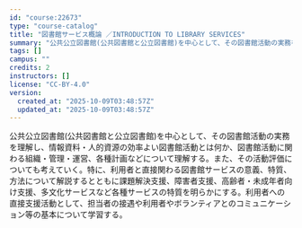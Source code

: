 ```yaml
---
id: "course:22673"
type: "course-catalog"
title: "図書館サービス概論 ／INTRODUCTION TO LIBRARY SERVICES"
summary: "公共公立図書館(公共図書館と公立図書館)を中心として、その図書館活動の実務を理解し、情報資料・人的資源の効率よい図書館活動とは何か、図書館活動に関わる組織・管理・運営、各種計画などについて理解する。また、その活動評価についても考えていく。特…"
tags: []
campus: ""
credits: 2
instructors: []
license: "CC-BY-4.0"
version:
  created_at: "2025-10-09T03:48:57Z"
  updated_at: "2025-10-09T03:48:57Z"
---
```

公共公立図書館(公共図書館と公立図書館)を中心として、その図書館活動の実務を理解し、情報資料・人的資源の効率よい図書館活動とは何か、図書館活動に関わる組織・管理・運営、各種計画などについて理解する。また、その活動評価についても考えていく。特に、利用者と直接関わる図書館サービスの意義、特質、方法について解説するとともに課題解決支援、障害者支援、高齢者・未成年者向け支援、多文化サービスなど各種サービスの特質を明らかにする。利用者への直接支援活動として、担当者の接遇や利用者やボランティアとのコミュニケーション等の基本について学習する。
